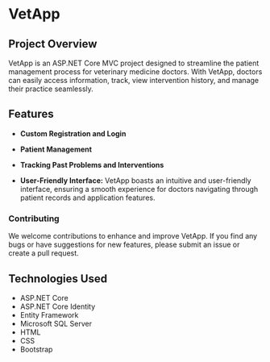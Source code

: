 # VetApp

## Project Overview

VetApp is an ASP.NET Core MVC project designed to streamline the patient management process for veterinary medicine doctors. With VetApp, doctors can easily access information, track, view intervention history, and manage their practice seamlessly.

## Features

- **Custom Registration and Login**

- **Patient Management**

- **Tracking Past Problems and Interventions**

- **User-Friendly Interface:**
   VetApp boasts an intuitive and user-friendly interface, ensuring a smooth experience for doctors navigating through patient records and application features.

### Contributing
We welcome contributions to enhance and improve VetApp. If you find any bugs or have suggestions for new features, please submit an issue or create a pull request.

## Technologies Used

- ASP.NET Core
- ASP.NET Core Identity
- Entity Framework
- Microsoft SQL Server
- HTML
- CSS
- Bootstrap
